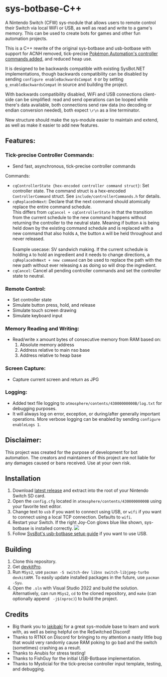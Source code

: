 # sys-botbase-C++
A Nintendo Switch (CFW) sys-module that allows users to remote control their Switch via local WiFi or USB, as well as read and write to a game's memory. This can be used to create bots for games and other fun automation projects.

This is a C++ rewrite of the original sys-botbase and usb-botbase with support for ACNH removed, tick-precise [Pokémon Automation's controller commands added](https://github.com/PokemonAutomation/ComputerControl), and reduced heap use.

It is designed to be backwards compatible with existing SysBot.NET implementations, though backwards compatibility can be disabled by sending `configure enableBackwardsCompat 0` or by setting `g_enableBackwardsCompat` in source and building the project.

With backwards compatibility disabled, WiFi and USB connections client-side can be simplified: read and send operations can be looped while there's data available, both connections send raw data (no decoding or endian conversion needed), both expect `\r\n` as a line terminator.

New structure should make the sys-module easier to maintain and extend, as well as make it easier to add new features.

## Features:
### Tick-precise Controller Commands:
- Send fast, asynchronous, tick-precise controller commands

Commands:
- `cqControllerState {hex-encoded controller command struct}`: Set controller state. The command struct is a hex-encoded `ControllerCommand` struct. See `include/controllerCommands.h` for details.
- `cqReplaceOnNext`: Declare that the next command should atomically replace the entire command schedule.\
This differs from `cqCancel + cqControllerState` in that the transition from the current schedule to the new command happens without returning the controller to the neutral state. Meaning if button `A` is being held down by the existing command schedule and is replaced with a new command that also holds `A`, the button `A` will be held throughout and never released.\
\
Example usecase: SV sandwich making. If the current schedule is holding `A` to hold an ingredient and it needs to change directions, a `cqReplaceOnNext + new command` can be used to replace the path with the new path without ever releasing `A` as doing so will drop the ingredient.
- `cqCancel`: Cancel all pending controller commands and set the controller state to neutral.

### Remote Control:
- Set controller state
- Simulate button press, hold, and release
- Simulate touch screen drawing
- Simulate keyboard input

### Memory Reading and Writing:
- Read/write x amount bytes of consecutive memory from RAM based on:
    1. Absolute memory address
    2. Address relative to main nso base
    3. Address relative to heap base

### Screen Capture:
- Capture current screen and return as JPG

### Logging:
- Added text file logging to `atmosphere/contents/43000000000B/log.txt` for debugging purposes.
- It will always log on error, exception, or during/after generally important operations. More verbose logging can be enabled by sending `configure enableLogs 1`.

## Disclaimer:
This project was created for the purpose of development for bot automation. The creators and maintainers of this project are not liable for any damages caused or bans received. Use at your own risk.

## Installation
1. Download [latest release](https://github.com/PokemonAutomation/sys-botbase-cpp/releases/latest) and extract into the root of your Nintendo Switch SD card.
2. Open the `config.cfg` located in `atmosphere/contents/43000000000B` using your favorite text editor.
3. Change text to `usb` if you want to connect using USB, or `wifi` if you want to connect using a local TCP connection. Defaults to `wifi`.
4. Restart your Switch. If the right Joy-Con glows blue like shown, sys-botbase is installed correctly.
   ![](joycon-glow.gif)
5. Follow [SysBot's usb-botbase setup guide](https://github.com/kwsch/SysBot.NET/wiki/Configuring-a-new-USB-Connection) if you want to use USB.

## Building
1. Clone this repository.
2. Get [devkitPro](https://devkitpro.org/wiki/Getting_Started).
3. Run `MSys2`, use `pacman -S switch-dev libnx switch-libjpeg-turbo devkitARM`. To easily update installed packages in the future, use `pacman -Syu`.
4. Open the `.sln` with Visual Studio 2022 and build the solution. Alternatively, can run `MSys2`, `cd` to the cloned repository, and `make` (can optionally append ` -j$(nproc)`) to build the project.

## Credits
- Big thank you to [jakibaki](https://github.com/jakibaki/sys-netcheat) for a great sys-module base to learn and work with, as well as being helpful on the ReSwitched Discord!
- Thanks to RTNX on Discord for bringing to my attention a nasty little bug that would very randomly cause RAM poking to go bad and the switch (sometimes) crashing as a result.
- Thanks to Anubis for stress testing!
- Thanks to FishGuy for the initial USB-Botbase implementation.
- Thanks to Mysticial for the tick-precise controller input template, testing, and debugging.
